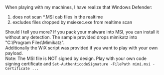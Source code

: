 When playing with my machines, I have realize that Windows Defender:<br>
1. does not scan \*.MSI cab files in the realtime<br>
2. excludes files dropped by msiexec.exe from realtime scan<br>
 
 
Should I tell you more? If you pack your malware into MSI, you can install it without any detection. The sample provided drops mimikatz into "C:\Program Files\Mimikatz".<br>
Additionally the WiX script was provided if you want to play with your own payload.<br>
Note: The MSI file is NOT signed by design. Play with your own code signing certificate and `Set-AuthenticodeSignature -FilePath mimi.msi -Certificate ...` <br>


